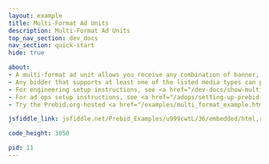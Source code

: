 ```yaml
---
layout: example
title: Multi-Format Ad Units
description: Multi-Format Ad Units
top_nav_section: dev_docs
nav_section: quick-start
hide: true

about:
- A multi-format ad unit allows you receive any combination of banner, video, or native demand
- Any bidder that supports at least one of the listed media types can participate in the auction for that ad unit
- For engineering setup instructions, see <a href="/dev-docs/show-multi-format-ads.html">Show Multi-Format Ads</a>
- For ad ops setup instructions, see <a href="/adops/setting-up-prebid-multi-format-in-dfp.html">Setting up Prebid Multi-Format in DFP</a>
- Try the Prebid.org-hosted <a href="/examples/multi_format_example.html">Multi-Format Example</a> to see multi-format slots including outstream video as well.

jsfiddle_link: jsfiddle.net/Prebid_Examples/u999cwtL/36/embedded/html,result

code_height: 3050

pid: 11
---
```

